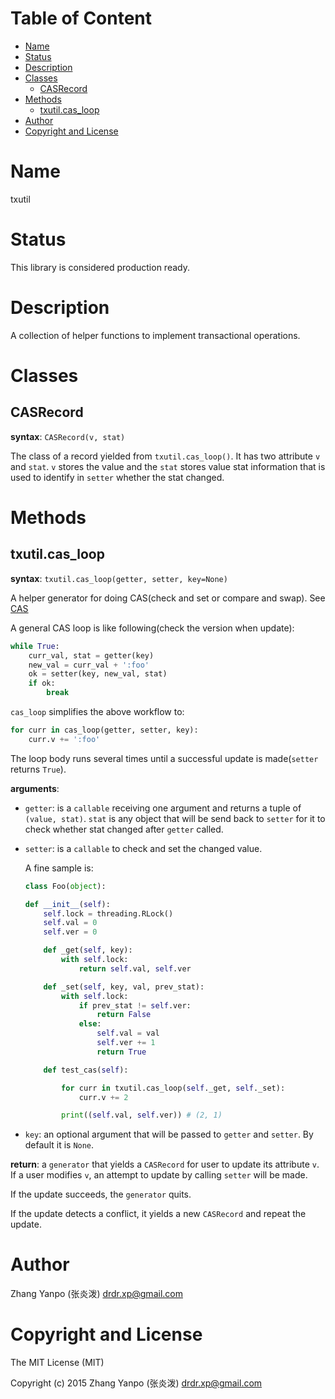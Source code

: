 <!-- START doctoc generated TOC please keep comment here to allow auto update -->
<!-- DON'T EDIT THIS SECTION, INSTEAD RE-RUN doctoc TO UPDATE -->
#   Table of Content

- [Name](#name)
- [Status](#status)
- [Description](#description)
- [Classes](#classes)
  - [CASRecord](#casrecord)
- [Methods](#methods)
  - [txutil.cas_loop](#txutilcas_loop)
- [Author](#author)
- [Copyright and License](#copyright-and-license)

<!-- END doctoc generated TOC please keep comment here to allow auto update -->


#   Name

txutil

#   Status

This library is considered production ready.

#   Description

A collection of helper functions to implement transactional operations.

#   Classes

##  CASRecord

**syntax**:
`CASRecord(v, stat)`

The class of a record yielded from `txutil.cas_loop()`.
It has two attribute `v` and `stat`.
`v` stores the value and the `stat` stores value stat information that is used
to identify in `setter` whether the stat changed.


#   Methods

##  txutil.cas_loop

**syntax**:
`txutil.cas_loop(getter, setter, key=None)`

A helper generator for doing CAS(check and set or compare and swap).
See [CAS](https://en.wikipedia.org/wiki/Compare-and-swap)

A general CAS loop is like following(check the version when update):

```python
while True:
    curr_val, stat = getter(key)
    new_val = curr_val + ':foo'
    ok = setter(key, new_val, stat)
    if ok:
        break
```

`cas_loop` simplifies the above workflow to:

```python
for curr in cas_loop(getter, setter, key):
    curr.v += ':foo'
```

The loop body runs several times until a successful update is made(`setter` returns `True`).

**arguments**:

-   `getter`:
    is a `callable` receiving one argument and returns a tuple of `(value, stat)`.
    `stat` is any object that will be send back to `setter` for it to check
    whether stat changed after `getter` called.

-   `setter`:
    is a `callable` to check and set the changed value.

    A fine sample is:

    ```python
    class Foo(object):

    def __init__(self):
        self.lock = threading.RLock()
        self.val = 0
        self.ver = 0

        def _get(self, key):
            with self.lock:
                return self.val, self.ver

        def _set(self, key, val, prev_stat):
            with self.lock:
                if prev_stat != self.ver:
                    return False
                else:
                    self.val = val
                    self.ver += 1
                    return True

        def test_cas(self):

            for curr in txutil.cas_loop(self._get, self._set):
                curr.v += 2

            print((self.val, self.ver)) # (2, 1)
    ```

-   `key`:
    an optional argument that will be passed to `getter` and `setter`.
    By default it is `None`.

**return**:
a `generator` that yields a `CASRecord` for user to update its attribute `v`.
If a user modifies `v`, an attempt to update by calling `setter`  will be made.

If the update succeeds, the `generator` quits.

If the update detects a conflict, it yields a new `CASRecord` and repeat the
update.


#   Author

Zhang Yanpo (张炎泼) <drdr.xp@gmail.com>

#   Copyright and License

The MIT License (MIT)

Copyright (c) 2015 Zhang Yanpo (张炎泼) <drdr.xp@gmail.com>
